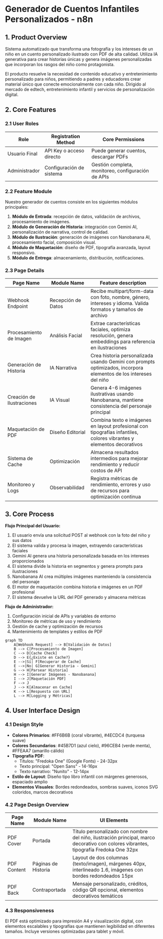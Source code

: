 # Generador de Cuentos Infantiles Personalizados - n8n

## 1. Product Overview

Sistema automatizado que transforma una fotografía y los intereses de un niño en un cuento personalizado ilustrado con PDF de alta calidad. Utiliza IA generativa para crear historias únicas y genera imágenes personalizadas que incorporan los rasgos del niño como protagonista.

El producto resuelve la necesidad de contenido educativo y entretenimiento personalizado para niños, permitiendo a padres y educadores crear material único que conecte emocionalmente con cada niño. Dirigido al mercado de edtech, entretenimiento infantil y servicios de personalización digital.

## 2. Core Features

### 2.1 User Roles

| Role | Registration Method | Core Permissions |
|------|---------------------|------------------|
| Usuario Final | API Key o acceso directo | Puede generar cuentos, descargar PDFs |
| Administrador | Configuración de sistema | Gestión completa, monitoreo, configuración de APIs |

### 2.2 Feature Module

Nuestro generador de cuentos consiste en los siguientes módulos principales:

1. **Módulo de Entrada**: recepción de datos, validación de archivos, procesamiento de imágenes.
2. **Módulo de Generación de Historia**: integración con Gemini AI, personalización de narrativa, control de calidad.
3. **Módulo de Ilustración**: generación de imágenes con Nanobanana AI, procesamiento facial, composición visual.
4. **Módulo de Maquetación**: diseño de PDF, tipografía avanzada, layout responsivo.
5. **Módulo de Entrega**: almacenamiento, distribución, notificaciones.

### 2.3 Page Details

| Page Name | Module Name | Feature description |
|-----------|-------------|---------------------|
| Webhook Endpoint | Recepción de Datos | Recibe multipart/form-data con foto, nombre, género, intereses y idioma. Valida formatos y tamaños de archivo |
| Procesamiento de Imagen | Análisis Facial | Extrae características faciales, optimiza resolución, genera embeddings para referencia en ilustraciones |
| Generación de Historia | IA Narrativa | Crea historia personalizada usando Gemini con prompts optimizados, incorpora elementos de los intereses del niño |
| Creación de Ilustraciones | IA Visual | Genera 4-6 imágenes ilustrativas usando Nanobanana, mantiene consistencia del personaje principal |
| Maquetación de PDF | Diseño Editorial | Combina texto e imágenes en layout profesional con tipografías infantiles, colores vibrantes y elementos decorativos |
| Sistema de Cache | Optimización | Almacena resultados intermedios para mejorar rendimiento y reducir costos de API |
| Monitoreo y Logs | Observabilidad | Registra métricas de rendimiento, errores y uso de recursos para optimización continua |

## 3. Core Process

**Flujo Principal del Usuario:**
1. El usuario envía una solicitud POST al webhook con la foto del niño y sus datos
2. El sistema valida y procesa la imagen, extrayendo características faciales
3. Gemini AI genera una historia personalizada basada en los intereses proporcionados
4. El sistema divide la historia en segmentos y genera prompts para ilustraciones
5. Nanobanana AI crea múltiples imágenes manteniendo la consistencia del personaje
6. El motor de maquetación combina historia e imágenes en un PDF profesional
7. El sistema devuelve la URL del PDF generado y almacena métricas

**Flujo de Administrador:**
1. Configuración inicial de APIs y variables de entorno
2. Monitoreo de métricas de uso y rendimiento
3. Gestión de cache y optimización de recursos
4. Mantenimiento de templates y estilos de PDF

```mermaid
graph TD
    A[Webhook Request] --> B[Validación de Datos]
    B --> C[Procesamiento de Imagen]
    C --> D[Cache Check]
    D --> E{¿Existe en Cache?}
    E -->|Sí| F[Recuperar de Cache]
    E -->|No| G[Generar Historia - Gemini]
    G --> H[Parsear Historia]
    H --> I[Generar Imágenes - Nanobanana]
    I --> J[Maquetación PDF]
    F --> J
    J --> K[Almacenar en Cache]
    K --> L[Respuesta con URL]
    L --> M[Logging y Métricas]
```

## 4. User Interface Design

### 4.1 Design Style

- **Colores Primarios**: #FF6B6B (coral vibrante), #4ECDC4 (turquesa suave)
- **Colores Secundarios**: #45B7D1 (azul cielo), #96CEB4 (verde menta), #FFEAA7 (amarillo cálido)
- **Tipografía PDF**: 
  - Títulos: "Fredoka One" (Google Fonts) - 24-32px
  - Texto principal: "Open Sans" - 14-16px
  - Texto narrativo: "Nunito" - 12-14px
- **Estilo de Layout**: Diseño tipo libro infantil con márgenes generosos, espaciado amplio
- **Elementos Visuales**: Bordes redondeados, sombras suaves, iconos SVG coloridos, marcos decorativos

### 4.2 Page Design Overview

| Page Name | Module Name | UI Elements |
|-----------|-------------|-------------|
| PDF Cover | Portada | Título personalizado con nombre del niño, ilustración principal, marco decorativo con colores vibrantes, tipografía Fredoka One 32px |
| PDF Content | Páginas de Historia | Layout de dos columnas (texto/imagen), márgenes 40px, interlineado 1.6, imágenes con bordes redondeados 15px |
| PDF Back | Contraportada | Mensaje personalizado, créditos, código QR opcional, elementos decorativos temáticos |

### 4.3 Responsiveness

El PDF está optimizado para impresión A4 y visualización digital, con elementos escalables y tipografías que mantienen legibilidad en diferentes tamaños. Incluye versiones optimizadas para tablet y móvil.